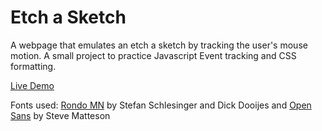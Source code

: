 # Etch a Sketch 
A webpage that emulates an etch a sketch by tracking the user's mouse 
motion. A small project to practice Javascript Event tracking and CSS formatting. 

[Live Demo](https://npwhl.github.io/etch-a-sketch)

Fonts used: 
[Rondo MN](https://fonts.adobe.com/fonts/rondo-mn) by Stefan Schlesinger and Dick Dooijes and
[Open Sans](https://fonts.google.com/specimen/Open+Sans) by Steve Matteson